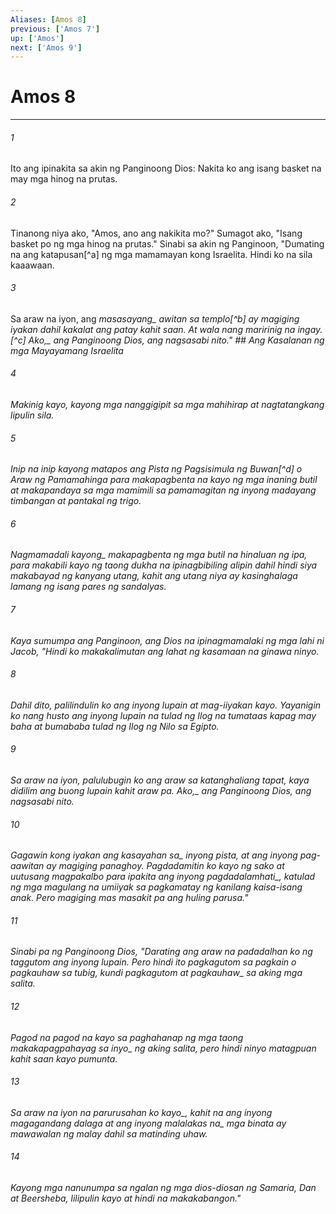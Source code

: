 ```yaml
---
Aliases: [Amos 8]
previous: ['Amos 7']
up: ['Amos']
next: ['Amos 9']
---
```

# Amos 8

***






















###### 1 










Ito ang ipinakita sa akin ng Panginoong Dios: Nakita ko ang isang basket na may mga hinog na prutas. 





















###### 2 










Tinanong niya ako, "Amos, ano ang nakikita mo?" Sumagot ako, "Isang basket po ng mga hinog na prutas." Sinabi sa akin ng Panginoon, "Dumating na ang katapusan[^a] ng mga mamamayan kong Israelita. Hindi ko na sila kaaawaan. 





















###### 3 










Sa araw na iyon, ang <i class="trans-change">masasayang_ awitan sa templo[^b] ay magiging iyakan dahil kakalat ang patay kahit saan. At wala nang maririnig na ingay.[^c] <i class="trans-change">Ako,_ ang Panginoong Dios, ang nagsasabi nito." ## Ang Kasalanan ng mga Mayayamang Israelita 





















###### 4 










Makinig kayo, kayong mga nanggigipit sa mga mahihirap at nagtatangkang lipulin sila. 





















###### 5 










Inip na inip kayong matapos ang Pista ng Pagsisimula ng Buwan[^d] o Araw ng Pamamahinga para makapagbenta na kayo ng mga inaning butil at makapandaya sa mga mamimili sa pamamagitan ng inyong madayang timbangan at pantakal ng trigo. 





















###### 6 










<i class="trans-change">Nagmamadali kayong_ makapagbenta ng mga butil na hinaluan ng ipa, para makabili kayo ng taong dukha na ipinagbibiling alipin dahil hindi siya makabayad ng kanyang utang, kahit ang utang niya ay kasinghalaga lamang ng isang pares ng sandalyas. 





















###### 7 










Kaya sumumpa ang Panginoon, ang Dios na ipinagmamalaki ng mga lahi ni Jacob, "Hindi ko makakalimutan ang lahat ng kasamaan na ginawa ninyo. 





















###### 8 










Dahil dito, palilindulin ko ang inyong lupain at mag-iiyakan kayo. Yayanigin ko nang husto ang inyong lupain na tulad ng Ilog na tumataas kapag may baha at bumababa tulad ng Ilog ng Nilo sa Egipto. 





















###### 9 










Sa araw na iyon, palulubugin ko ang araw sa katanghaliang tapat, kaya didilim ang buong lupain kahit araw pa. <i class="trans-change">Ako,_ ang Panginoong Dios, ang nagsasabi nito. 





















###### 10 










Gagawin kong iyakan ang <i class="trans-change">kasayahan sa_ inyong pista, at ang inyong pag-aawitan ay magiging panaghoy. Pagdadamitin ko kayo ng sako at uutusang magpakalbo <i class="trans-change">para ipakita ang inyong pagdadalamhati_, katulad ng mga magulang na umiiyak sa pagkamatay ng kanilang kaisa-isang anak. Pero magiging mas masakit pa ang huling parusa." 





















###### 11 










Sinabi pa ng Panginoong Dios, "Darating ang araw na padadalhan ko ng taggutom ang inyong lupain. Pero hindi ito pagkagutom sa pagkain o pagkauhaw sa tubig, kundi pagkagutom <i class="trans-change">at pagkauhaw_ sa aking mga salita. 





















###### 12 










Pagod na pagod na kayo sa paghahanap <i class="trans-change">ng mga taong makakapagpahayag sa inyo_ ng aking salita, pero hindi ninyo matagpuan kahit saan kayo pumunta. 





















###### 13 










Sa araw na iyon <i class="trans-change">na parurusahan ko kayo_, kahit na ang inyong magagandang dalaga at ang inyong <i class="trans-change">malalakas na_ mga binata ay mawawalan ng malay dahil sa matinding uhaw. 





















###### 14 










Kayong mga nanunumpa sa ngalan ng mga dios-diosan ng Samaria, Dan at Beersheba, lilipulin kayo at hindi na makakabangon."
